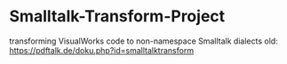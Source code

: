 # Smalltalk-Transform-Project
transforming VisualWorks code to non-namespace Smalltalk dialects
old: https://pdftalk.de/doku.php?id=smalltalktransform

